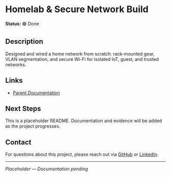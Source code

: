 # Homelab & Secure Network Build

**Status:** 🟢 Done

## Description

Designed and wired a home network from scratch: rack-mounted gear, VLAN segmentation, and secure Wi-Fi for isolated IoT, guest, and trusted networks.

## Links

- [Parent Documentation](../../../README.md)

## Next Steps

This is a placeholder README. Documentation and evidence will be added as the project progresses.

## Contact

For questions about this project, please reach out via [GitHub](https://github.com/sams-jackson) or [LinkedIn](https://www.linkedin.com/in/sams-jackson).

---
*Placeholder — Documentation pending*
